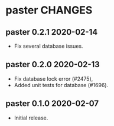 paster CHANGES
==============

paster 0.2.1 2020-02-14
-----------------------

- Fix several database issues.

paster 0.2.0 2020-02-13
-----------------------

- Fix database lock error (#2475),
- Added unit tests for database (#1696).

paster 0.1.0 2020-02-07
-----------------------

- Initial release.
